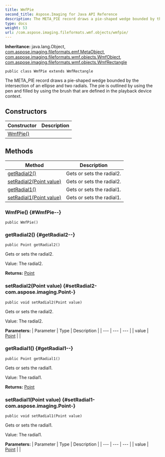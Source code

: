 ```yaml
---
title: WmfPie
second_title: Aspose.Imaging for Java API Reference
description: The META_PIE record draws a pie-shaped wedge bounded by the intersection     of an ellipse and two radials.
type: docs
weight: 53
url: /com.aspose.imaging.fileformats.wmf.objects/wmfpie/
---
```

**Inheritance:**
java.lang.Object, [com.aspose.imaging.fileformats.emf.MetaObject](../../com.aspose.imaging.fileformats.emf/metaobject), [com.aspose.imaging.fileformats.wmf.objects.WmfObject](../../com.aspose.imaging.fileformats.wmf.objects/wmfobject), [com.aspose.imaging.fileformats.wmf.objects.WmfRectangle](../../com.aspose.imaging.fileformats.wmf.objects/wmfrectangle)
```
public class WmfPie extends WmfRectangle
```

The META\_PIE record draws a pie-shaped wedge bounded by the intersection of an ellipse and two radials. The pie is outlined by using the pen and filled by using the brush that are defined in the playback device context.
## Constructors

| Constructor | Description |
| --- | --- |
| [WmfPie()](#WmfPie--) |  |
## Methods

| Method | Description |
| --- | --- |
| [getRadial2()](#getRadial2--) | Gets or sets the radial2. |
| [setRadial2(Point value)](#setRadial2-com.aspose.imaging.Point-) | Gets or sets the radial2. |
| [getRadial1()](#getRadial1--) | Gets or sets the radial1. |
| [setRadial1(Point value)](#setRadial1-com.aspose.imaging.Point-) | Gets or sets the radial1. |
### WmfPie() {#WmfPie--}
```
public WmfPie()
```


### getRadial2() {#getRadial2--}
```
public Point getRadial2()
```


Gets or sets the radial2.

Value: The radial2.

**Returns:**
[Point](../../com.aspose.imaging/point)
### setRadial2(Point value) {#setRadial2-com.aspose.imaging.Point-}
```
public void setRadial2(Point value)
```


Gets or sets the radial2.

Value: The radial2.

**Parameters:**
| Parameter | Type | Description |
| --- | --- | --- |
| value | [Point](../../com.aspose.imaging/point) |  |

### getRadial1() {#getRadial1--}
```
public Point getRadial1()
```


Gets or sets the radial1.

Value: The radial1.

**Returns:**
[Point](../../com.aspose.imaging/point)
### setRadial1(Point value) {#setRadial1-com.aspose.imaging.Point-}
```
public void setRadial1(Point value)
```


Gets or sets the radial1.

Value: The radial1.

**Parameters:**
| Parameter | Type | Description |
| --- | --- | --- |
| value | [Point](../../com.aspose.imaging/point) |  |

